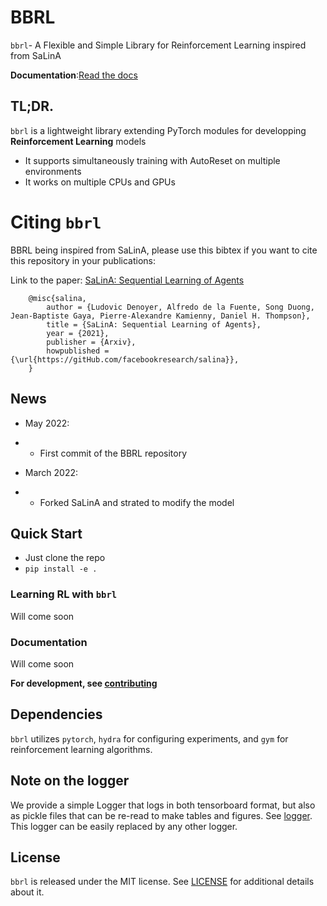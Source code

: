 # BBRL #

`bbrl`- A Flexible and Simple Library for Reinforcement Learning inspired from SaLinA

**Documentation**:[Read the docs](https://bbrl.readthedocs.io/en/latest/)

## TL;DR.

`bbrl` is a lightweight library extending PyTorch modules for developping **Reinforcement Learning** models
* It supports simultaneously training with AutoReset on multiple environments
* It works on multiple CPUs and GPUs

# Citing `bbrl`

BBRL being inspired from SaLinA, please use this bibtex if you want to cite this repository in your publications:

Link to the paper: [SaLinA: Sequential Learning of Agents](https://arxiv.org/abs/2110.07910)

```
    @misc{salina,
        author = {Ludovic Denoyer, Alfredo de la Fuente, Song Duong, Jean-Baptiste Gaya, Pierre-Alexandre Kamienny, Daniel H. Thompson},
        title = {SaLinA: Sequential Learning of Agents},
        year = {2021},
        publisher = {Arxiv},
        howpublished = {\url{https://gitHub.com/facebookresearch/salina}},
    }

```

## News

* May 2022:
* * First commit of the BBRL repository

* March 2022:
* * Forked SaLinA and strated to modify the model

## Quick Start

* Just clone the repo
* `pip install -e .`

### Learning RL with `bbrl`

Will come soon

### Documentation

Will come soon

**For development, see [contributing](CONTRIBUTING.md)**

## Dependencies

`bbrl` utilizes `pytorch`, `hydra` for configuring experiments, and `gym` for reinforcement learning algorithms.

## Note on the logger

We provide a simple Logger that logs in both tensorboard format, but also as pickle files that can be re-read to make tables and figures. See [logger](salina/logger.py). This logger can be easily replaced by any other logger.

## License

`bbrl` is released under the MIT license. See [LICENSE](LICENSE) for additional details about it.
